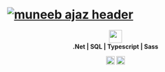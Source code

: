 # [![muneeb ajaz header](https://muneebajaz.netlify.com/assets/img/header.jpg?c=1)](https://muneebajaz.netlify.com)
<p align='center'>
<a href="https://www.linkedin.com/in/mianmuneebajaz/" target="_blank"><img height="30" src="https://muneebajaz.cf/assets/img/Linkedin-logo.png"></a>
<br/>
<strong>.Net | SQL | Typescript | Sass </strong>
</p>   
<p align='center'>
<img height="20" src="https://visitor-badge.glitch.me/badge?page_id=mianmuneebajaz">
<a href="https://app.netlify.com/sites/muneebajaz/deploys" target="_blank"><img height="20" src="https://api.netlify.com/api/v1/badges/9d47582f-2ae0-4267-a42c-c28f0fe35cfd/deploy-status"></a>
</p>
